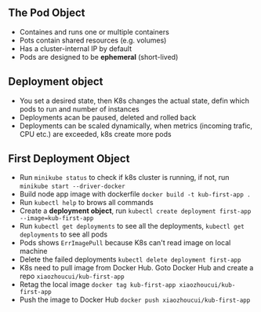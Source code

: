 ## The Pod Object
- Containes and runs one or multiple containers
- Pots contain shared resources (e.g. volumes)
- Has a cluster-internal IP by default
- Pods are designed to be **ephemeral** (short-lived)

## Deployment object
- You set a desired state, then K8s changes the actual state, defin which pods to run and number of instances
- Deployments acan be paused, deleted and rolled back
- Deployments can be scaled dynamically, when metrics (incoming trafic, CPU etc.) are exceeded, k8s create more pods

## First Deployment Object
- Run `minikube status` to check if k8s cluster is running, if not, run `minikube start --driver-docker`
- Build node app image with dockerfile `docker build -t kub-first-app .`
- Run `kubectl help` to brows all commands
- Create a **deployment object**, run `kubectl create deployment first-app --image=kub-first-app`
- Run `kubectl get deployments` to see all the deployments, `kubectl get deployments` to see all pods
- Pods shows `ErrImagePull` because K8s can't read image on local machine
- Delete the failed deployments `kubectl delete deployment first-app`
- K8s need to pull image from Docker Hub. Goto Docker Hub and create a repo `xiaozhoucui/kub-first-app`
- Retag the local image `docker tag kub-first-app xiaozhoucui/kub-first-app`
- Push the image to Docker Hub `docker push xiaozhoucui/kub-first-app`
